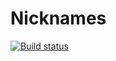 # Nicknames

[![Build status](https://ci.appveyor.com/api/projects/status/w71kn8uq7cwh2by6?svg=true)](https://ci.appveyor.com/project/Antonio-87/nicknames)